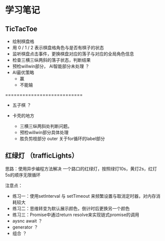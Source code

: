 # 学习笔记

##  TicTacToe 

 - 绘制棋盘格
 - 用 0 / 1 / 2 表示棋盘格角色与是否有棋子的状态
 - 监听棋盘点击事件，更换棋盘对应的落子与对应的全局角色信息
 - 检查三横三纵两斜的落子状态，判断结果
 - 预检willwin部分， AI智能部分未处理 ？
 - AI最优策略
    - 赢
    - 不能输

 ===========================   
 - 五子棋 ？
   
 - 卡壳的地方
    - 三横三纵两斜处判断问题。
    - 预检willwin部分具体处理
    - 胜负剪枝部分 outer 关于for循环的label部分
    
## 红绿灯 （trafficLights）
思路：使用异步编程方法解决
一个路口的红绿灯，按照绿灯10s，黄灯2s，红灯5s的顺序无限循环    

注意点： 
 - 练习一：使用setInterval 与 setTimeout 来频繁设置与取消定时器，对内存消耗较大
 - 练习二：思维转变为默认展示颜色，倒计时后更换另一个颜色
 - 练习三：Promise中通过return resolve来实现链式promise的调用
 - aysnc await  ？
 - generator  ？
 - 组合 ？ 